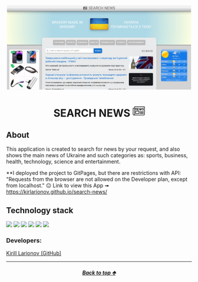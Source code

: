 <a id="anchor"></a>
<p align="center">
      <img src="./src/assets/screenshot_search-news.png" width="500">
</p>

<h1 align="center">
      SEARCH NEWS
      <img src="./src/assets/news-icon.png">
</h1>

## About
This application is created to search for news by your
request, and also shows the main news of Ukraine and such
categories as: sports, business, health, technology, science and entertainment.

**I deployed the project to GitPages, but there are restrictions with API: 
"Requests from the browser are not allowed on the Developer plan, except from localhost." &#128528;
Link to view this App ➟ https://kirlarionov.github.io/search-news/

## Technology stack
<p>
  <img src="https://img.shields.io/badge/javascript-F7DF1E?style=for-the-badge&logo=JavaScript&logoColor=black"/>
  <img src="https://img.shields.io/badge/React-gray?style=for-the-badge&logo=React&logoColor=ЦВЕТ ЛОГОТИПА"/>
  <img src="https://img.shields.io/badge/Redux-764ABC?style=for-the-badge&logo=Redux&logoColor=white"/>
  <img src="https://img.shields.io/badge/Material UI-007FFF?style=for-the-badge&logo=MUI&logoColor=white"/>
  <img src="https://img.shields.io/badge/styled--components-DB7093?style=for-the-badge&logo=Chakra UI&logoColor=white"/>
  <img src="https://img.shields.io/badge/react router-black?style=for-the-badge&logo=reactrouter&logoColor=CA4245"/>
</p>


### Developers:
[Kirill Larionov (GitHub)](https://github.com/kirlarionov)
___
##### [<p align="center">Back to top &#129145;</p>](#anchor)


